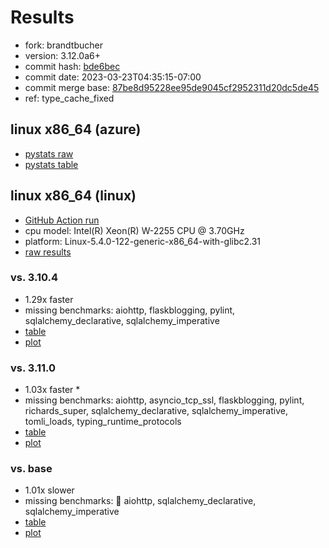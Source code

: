 # Results

- fork: brandtbucher
- version: 3.12.0a6+
- commit hash: [bde6bec](https://github.com/brandtbucher/cpython/commit/bde6bec)
- commit date: 2023-03-23T04:35:15-07:00
- commit merge base: [87be8d95228ee95de9045cf2952311d20dc5de45](https://github.com/brandtbucher/cpython/commit/87be8d95228ee95de9045cf2952311d20dc5de45)
- ref: type_cache_fixed

## linux x86_64 (azure)

- [pystats raw](bm-20230323-azure-x86_64-brandtbucher-type_cache_fixed-3.12.0a6%2B-bde6bec-pystats.json)
- [pystats table](bm-20230323-azure-x86_64-brandtbucher-type_cache_fixed-3.12.0a6%2B-bde6bec-pystats.md)

## linux x86_64 (linux)

- [GitHub Action run](https://github.com/faster-cpython/benchmarking/actions/runs/4502137017)
- cpu model: Intel(R) Xeon(R) W-2255 CPU @ 3.70GHz
- platform: Linux-5.4.0-122-generic-x86_64-with-glibc2.31
- [raw results](bm-20230323-linux-x86_64-brandtbucher-type_cache_fixed-3.12.0a6%2B-bde6bec.json)

### vs. 3.10.4

- 1.29x faster
- missing benchmarks: aiohttp, flaskblogging, pylint, sqlalchemy_declarative, sqlalchemy_imperative
- [table](bm-20230323-linux-x86_64-brandtbucher-type_cache_fixed-3.12.0a6%2B-bde6bec-vs-3.10.4.md)
- [plot](bm-20230323-linux-x86_64-brandtbucher-type_cache_fixed-3.12.0a6%2B-bde6bec-vs-3.10.4.png)

### vs. 3.11.0

- 1.03x faster \*
- missing benchmarks: aiohttp, asyncio_tcp_ssl, flaskblogging, pylint, richards_super, sqlalchemy_declarative, sqlalchemy_imperative, tomli_loads, typing_runtime_protocols
- [table](bm-20230323-linux-x86_64-brandtbucher-type_cache_fixed-3.12.0a6%2B-bde6bec-vs-3.11.0.md)
- [plot](bm-20230323-linux-x86_64-brandtbucher-type_cache_fixed-3.12.0a6%2B-bde6bec-vs-3.11.0.png)

### vs. base

- 1.01x slower
- missing benchmarks: 🔴 aiohttp, sqlalchemy_declarative, sqlalchemy_imperative
- [table](bm-20230323-linux-x86_64-brandtbucher-type_cache_fixed-3.12.0a6%2B-bde6bec-vs-base.md)
- [plot](bm-20230323-linux-x86_64-brandtbucher-type_cache_fixed-3.12.0a6%2B-bde6bec-vs-base.png)


